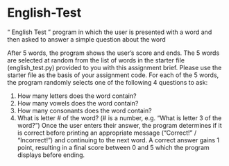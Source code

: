 # English-Test
“ English Test ” program in which the user  is presented  with  a  word  and  then asked  to  answer  a  simple  question  about  the  word

After 5 words, the
program shows the user’s score and ends. The 5 words are selected at random from the list of
words in the starter file (english_test.py) provided to you with this assignment brief. Please use the
starter file as the basis of your assignment code.
For each of the 5 words, the program randomly selects one of the following 4 questions to ask:
1) How many letters does the word contain?
2) How many vowels does the word contain?
3) How many consonants does the word contain?
4) What is letter # of the word? (# is a number, e.g. “What is letter 3 of the word?”)
Once the user enters their answer, the program determines if it is correct before printing an
appropriate message (“Correct!” / “Incorrect!”) and continuing to the next word. A correct answer
gains 1 point, resulting in a final score between 0 and 5 which the program displays before ending.
